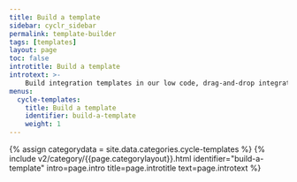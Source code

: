 ```yaml
---
title: Build a template
sidebar: cyclr_sidebar
permalink: template-builder
tags: [templates]
layout: page
toc: false
introtitle: Build a template
introtext: >-
    Build integration templates in our low code, drag-and-drop integration builder.
menus:
  cycle-templates:
    title: Build a template
    identifier: build-a-template
    weight: 1
---
```

{% assign categorydata = site.data.categories.cycle-templates %}
{% include v2/category/{{page.categorylayout}}.html identifier="build-a-template" intro=page.intro title=page.introtitle text=page.introtext %}
